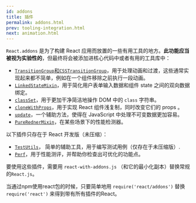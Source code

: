 ```yaml
---
id: addons
title: 插件
permalink: addons.html
prev: tooling-integration.html
next: animation.html
---
```


`React.addons` 是为了构建 React 应用而放置的一些有用工具的地方。**此功能应当被视为实验性的**，但最终将会被添加进核心代码中或者有用的工具库中：

- [`TransitionGroup`和`CSSTransitionGroup`](animation.html)，用于处理动画和过渡，这些通常实现起来都不简单，例如在一个组件移除之前执行一段动画。
- [`LinkedStateMixin`](two-way-binding-helpers.html)，用于简化用户表单输入数据和组件 state 之间的双向数据绑定。
- [`classSet`](class-name-manipulation.html)，用于更加干净简洁地操作 DOM 中的 `class` 字符串。
- [`cloneWithProps`](clone-with-props.html)，用于实现 React 组件浅复制，同时改变它们的 props 。
- [`update`](update.html)，一个辅助方法，使得在 JavaScript 中处理不可变数据更加容易。
- [`PureRednerMixin`](pure-render-mixin.html)，在某些场景下的性能检测器。

以下插件只存在于 React 开发版（未压缩）：

- [`TestUtils`](test-utils.html)， 简单的辅助工具，用于编写测试用例（仅存在于未压缩版）.
- [`Perf`](perf.html)，用于性能测评，并帮助你检查出可优化的功能点。

要使用这些插件，需要用 `react-with-addons.js` （和它的最小化副本）替换常规的`React.js`。

当通过npm使用react包的时候，只要简单地用 `require('react/addons')` 替换 `require('react')` 来得到带有所有插件的React。
